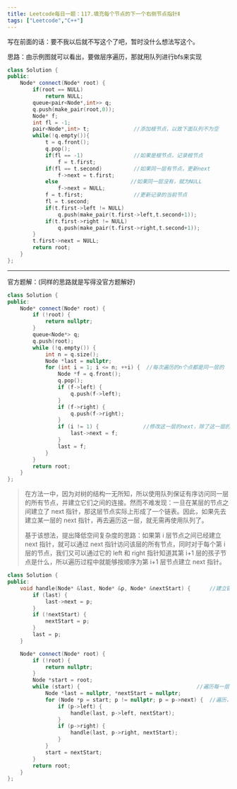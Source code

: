 ```yaml
---
title: Leetcode每日一题：117.填充每个节点的下一个右侧节点指针Ⅱ
tags: ["Leetcode","C++"]
---
```


写在前面的话：要不我以后就不写这个了吧，暂时没什么想法写这个。

思路：由示例图就可以看出，要做层序遍历，那就用队列进行bfs来实现

~~~C++
class Solution {
public:
    Node* connect(Node* root) {
        if(root == NULL)
            return NULL;
        queue<pair<Node*,int>> q;
        q.push(make_pair(root,0));
        Node* f;
        int fl = -1;
        pair<Node*,int> t;				//添加根节点，以致下面队列不为空
        while(!q.empty()){
            t = q.front();
            q.pop();
            if(fl == -1)				//如果是根节点，记录根节点
                f = t.first;
            if(fl == t.second)			//如果同一层有节点，更新next
                f->next = t.first;
            else					   //如果同一层没有，赋为NULL
                f->next = NULL;
            f = t.first;			    //更新记录的当前节点
            fl = t.second;
            if(t.first->left != NULL)
                q.push(make_pair(t.first->left,t.second+1));
            if(t.first->right != NULL)
                q.push(make_pair(t.first->right,t.second+1));
        }
        t.first->next = NULL;
        return root;
    }
};
~~~

***

官方题解：(同样的思路就是写得没官方题解好)

~~~C++
class Solution {
public:
    Node* connect(Node* root) {
        if (!root) {
            return nullptr;
        }
        queue<Node*> q;
        q.push(root);
        while (!q.empty()) {
            int n = q.size();
            Node *last = nullptr;
            for (int i = 1; i <= n; ++i) {	//每次遍历的n个点都是同一层的
                Node *f = q.front();
                q.pop();
                if (f->left) {
                    q.push(f->left);
                }
                if (f->right) {
                    q.push(f->right);
                }
                if (i != 1) {			   //修改这一层的next，除了这一层的最后一个节点
                    last->next = f;
                }
                last = f;
            }
        }
        return root;
    }
};
~~~

> 在方法一中，因为对树的结构一无所知，所以使用队列保证有序访问同一层的所有节点，并建立它们之间的连接。然而不难发现：一旦在某层的节点之间建立了 next 指针，那这层节点实际上形成了一个链表。因此，如果先去建立某一层的 next 指针，再去遍历这一层，就无需再使用队列了。
>
> 基于该想法，提出降低空间复杂度的思路：如果第 i 层节点之间已经建立 next 指针，就可以通过 next 指针访问该层的所有节点，同时对于每个第 i 层的节点，我们又可以通过它的 left 和 right 指针知道其第 i+1 层的孩子节点是什么，所以遍历过程中就能够按顺序为第 i+1 层节点建立 next 指针。
>

~~~C++
class Solution {
public:
    void handle(Node* &last, Node* &p, Node* &nextStart) {		//建立链表
        if (last) {
            last->next = p;
        } 
        if (!nextStart) {
            nextStart = p;
        }
        last = p;
    }

    Node* connect(Node* root) {
        if (!root) {
            return nullptr;
        }
        Node *start = root;
        while (start) {										//遍历每一层
            Node *last = nullptr, *nextStart = nullptr;
            for (Node *p = start; p != nullptr; p = p->next) {	//遍历，建立下一层的链表
                if (p->left) {
                    handle(last, p->left, nextStart);
                }
                if (p->right) {
                    handle(last, p->right, nextStart);
                }
            }
            start = nextStart;
        }
        return root;
    }
};
~~~

